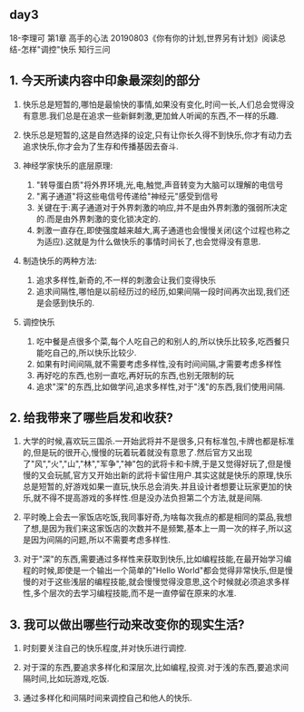 ## day3

18-李理可
第1章 高手的心法
20190803《你有你的计划,世界另有计划》阅读总结-怎样"调控"快乐
知行三问

## 1. 今天所读内容中印象最深刻的部分

1. 快乐总是短暂的,哪怕是最愉快的事情,如果没有变化,时间一长,人们总会觉得没有意思.我们总是在追求一些新鲜刺激,更加耸人听闻的东西,不一样的乐趣.

2. 快乐总是短暂的,这是自然选择的设定,只有让你长久得不到快乐,你才有动力去追求快乐,你才会为了生存和传播基因去奋斗.

3. 神经学家快乐的底层原理:
	1. "转导蛋白质"将外界环境,光,电,触觉,声音转变为大脑可以理解的电信号
	2. "离子通道"将这些电信号传递给"神经元"感受到信号
	3. 关键在于:离子通道对于外界刺激的响应,并不是由外界刺激的强弱所决定的.而是由外界刺激的变化锁决定的.
	4. 刺激一直存在,即使强度越来越大,离子通道也会慢慢关闭(这个过程也称之为适应).这就是为什么做快乐的事情时间长了,也会觉得没有意思.

4. 制造快乐的两种方法:
	1. 追求多样性,新奇的,不一样的刺激会让我们变得快乐
	2. 追求间隔性,哪怕是以前经历过的经历,如果间隔一段时间再次出现,我们还是会感到快乐的.

5. 调控快乐
	1. 吃中餐是点很多个菜,每个人吃自己的和别人的,所以快乐比较多,吃西餐只能吃自己的,所以快乐比较少.
	2. 如果有时间间隔,就不需要考虑多样性,没有时间间隔,才需要考虑多样性
	3. 再好吃的东西,也别一直吃,再好玩的东西,也别无限制的玩
	4. 追求"深"的东西,比如做学问,追求多样性,对于"浅"的东西,我们使用间隔.


## 2. 给我带来了哪些启发和收获?

1. 大学的时候,喜欢玩三国杀.一开始武将并不是很多,只有标准包,卡牌也都是标准的,但是玩的很开心,慢慢的玩着玩着就没有意思了.然后官方又出现了"风","火","山","林","军争","神"包的武将卡和卡牌,于是又觉得好玩了,但是慢慢的又会玩腻,官方又开始出新的武将卡留住用户.其实这就是快乐的原理,快乐总是短暂的,好游戏如果一直玩,快乐总会消失.并且设计者想要让玩家更加的快乐,就不得不提高游戏的多样性.但是没办法负担第二个方法,就是间隔.

2. 平时晚上会去一家饭店吃饭,我同事好奇,为啥每次我点的都是相同的菜品,我想了想,是因为我们来这家饭店的次数并不是频繁,基本上一周一次的样子,所以这是因为间隔的问题,所以不需要考虑多样性.

3. 对于"深"的东西,需要通过多样性来获取到快乐,比如编程技能,在最开始学习编程的时候,即使是一个输出一个简单的"Hello World"都会觉得非常快乐,但是慢慢的对于这些浅层的编程技能,就会慢慢觉得没意思,这个时候就必须追求多样性,多个层次的去学习编程技能,而不是一直停留在原来的水准.

## 3. 我可以做出哪些行动来改变你的现实生活?

1. 时刻要关注自己的快乐程度,并对快乐进行调控.

2. 对于深的东西,要追求多样化和深层次,比如编程,投资.对于浅的东西,要追求间隔时间,比如玩游戏,吃饭.

3. 通过多样化和间隔时间来调控自己和他人的快乐.
